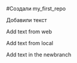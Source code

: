 ﻿#Создали my_first_repo

Добавили текст

Add text from web

Add text from local

Add text in the newbranch